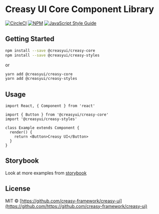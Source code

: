 # Creasy UI Core Component Library

[![CircleCI](https://circleci.com/gh/creasy-framework/creasy-ui/tree/master.svg?style=svg&circle-token=dfa1d9bea9553fd31253e9dd2595796a023c6886)](https://circleci.com/gh/creasy-framework/creasy-ui/tree/master)
[![NPM](https://img.shields.io/npm/v/@creasyui/creasy-core.svg)](https://www.npmjs.com/package/@creasyui/creasy-core) [![JavaScript Style Guide](https://img.shields.io/badge/code_style-standard-brightgreen.svg)](https://standardjs.com)

## Getting Started

```bash
npm install --save @creasyui/creasy-core
npm install --save @creasyui/creasy-styles
```

or

```bash
yarn add @creasyui/creasy-core
yarn add @creasyui/creasy-styles
```

## Usage

```tsx
import React, { Component } from 'react'

import { Button } from '@creasyui/creasy-core'
import '@creasyui/creasy-styles'

class Example extends Component {
  render() {
    return <Button>Creasy UI</Button>
  }
}
```

## Storybook

Look at more examples from [storybook](http://creasyui.furryear.com.s3-website-ap-southeast-2.amazonaws.com/)

## License

MIT © [https://github.com/creasy-framework/creasy-ui](https://github.com/https://github.com/creasy-framework/creasy-ui)
